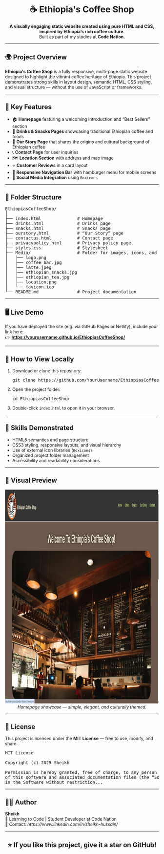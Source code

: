 <h1 align="center">☕ Ethiopia's Coffee Shop</h1>

<p align="center">
  <b>A visually engaging static website created using pure HTML and CSS, inspired by Ethiopia’s rich coffee culture.</b><br>
  Built as part of my studies at <b>Code Nation</b>.
</p>

---

<h2>🌍 Project Overview</h2>

<p>
<b>Ethiopia's Coffee Shop</b> is a fully responsive, multi-page static website designed to highlight the vibrant coffee heritage of Ethiopia.
This project demonstrates strong skills in layout design, semantic HTML, CSS styling, and visual structure — without the use of JavaScript or frameworks.
</p>

---

<h2>🎨 Key Features</h2>

<ul>
  <li>🏠 <b>Homepage</b> featuring a welcoming introduction and “Best Sellers” section</li>
  <li>🥤 <b>Drinks & Snacks Pages</b> showcasing traditional Ethiopian coffee and foods</li>
  <li>📖 <b>Our Story Page</b> that shares the origins and cultural background of Ethiopian coffee</li>
  <li>📞 <b>Contact Page</b> for user inquiries</li>
  <li>🗺️ <b>Location Section</b> with address and map image</li>
  <li>⭐ <b>Customer Reviews</b> in a card layout</li>
  <li>🔗 <b>Responsive Navigation Bar</b> with hamburger menu for mobile screens</li>
  <li>💚 <b>Social Media Integration</b> using <code>Boxicons</code></li>
</ul>

---

<h2>🧩 Folder Structure</h2>

<pre>
EthiopiasCoffeeShop/
│
├── index.html              # Homepage
├── drinks.html             # Drinks page
├── snacks.html             # Snacks page
├── ourstory.html           # “Our Story” page
├── contactus.html          # Contact page
├── privacypolicy.html      # Privacy policy page
├── styles.css              # Stylesheet
├── Media/                  # Folder for images, icons, and favicon
│   ├── logo.png
│   ├── coffee_bar.jpg
│   ├── latte.jpeg
│   ├── ethiopian_snacks.jpg
│   ├── ethiopian_tea.jpg
│   ├── location.png
│   └── favicon.ico
└── README.md               # Project documentation
</pre>

---

<h2>🖥️ Live Demo</h2>

<p>
If you have deployed the site (e.g. via GitHub Pages or Netlify), include your link here:<br>
👉 <b><a href="#">https://yourusername.github.io/EthiopiasCoffeeShop/</a></b>
</p>

---

<h2>🚀 How to View Locally</h2>

<ol>
  <li>Download or clone this repository:</li>
  <pre>git clone https://github.com/YourUsername/EthiopiasCoffeeShop.git</pre>
  
  <li>Open the project folder:</li>
  <pre>cd EthiopiasCoffeeShop</pre>

  <li>Double-click <code>index.html</code> to open it in your browser.</li>
</ol>

---

<h2>🧠 Skills Demonstrated</h2>

<ul>
  <li>HTML5 semantics and page structure</li>
  <li>CSS3 styling, responsive layouts, and visual hierarchy</li>
  <li>Use of external icon libraries (<code>Boxicons</code>)</li>
  <li>Organized project folder management</li>
  <li>Accessibility and readability considerations</li>
</ul>

---

<h2>📸 Visual Preview</h2>

<p align="center">
  <img src="Media/Preview.png" alt="Ethiopia's Coffee Shop Preview" width="600px"height="700px"><br>
  <i>Homepage showcase — simple, elegant, and culturally themed.</i>
</p>

---

<h2>📜 License</h2>

<p>
This project is licensed under the <b>MIT License</b> — free to use, modify, and share.
</p>

<pre>
MIT License

Copyright (c) 2025 Sheikh

Permission is hereby granted, free of charge, to any person obtaining a copy
of this software and associated documentation files (the “Software”), to deal
in the Software without restriction...
</pre>

---

<h2>👨‍💻 Author</h2>

<p>
<b>Sheikh</b><br>
💬 Learning to Code | Student Developer at Code Nation<br>
📧 Contact: <i>https://www.linkedin.com/in/sheikh-hussain/</i>
</p>

---

<h2 align="center">⭐ If you like this project, give it a star on GitHub!</h2>
